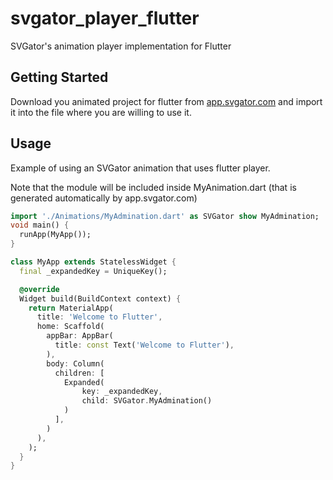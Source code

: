 # svgator_player_flutter

SVGator's animation player implementation for Flutter

## Getting Started

Download you animated project for flutter from [app.svgator.com](https://app.svgator.com/) and import it into the file where you are willing to use it.

## Usage
Example of using an SVGator animation that uses flutter player.

Note that the module will be included inside MyAnimation.dart (that is generated automatically by app.svgator.com)
```dart
import './Animations/MyAdmination.dart' as SVGator show MyAdmination;
void main() {
  runApp(MyApp());
}

class MyApp extends StatelessWidget {
  final _expandedKey = UniqueKey();

  @override
  Widget build(BuildContext context) {
    return MaterialApp(
      title: 'Welcome to Flutter',
      home: Scaffold(
        appBar: AppBar(
          title: const Text('Welcome to Flutter'),
        ),
        body: Column(
          children: [
            Expanded(
                key: _expandedKey,
                child: SVGator.MyAdmination()
            )
          ],
        )
      ),
    );
  }
}

```

